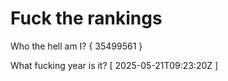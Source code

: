 # Fuck the rankings

Who the hell am I?
{ 35499561 }

What fucking year is it?
[ 2025-05-21T09:23:20Z ]
